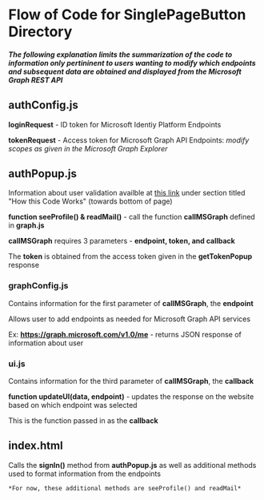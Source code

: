 # Flow of Code for SinglePageButton Directory
##### The following explanation limits the summarization of the code to information only pertininent to users wanting to modify which endpoints and subsequent data are obtained and displayed from the Microsoft Graph REST API
## authConfig.js
**loginRequest** - ID token for Microsoft Identiy Platform Endpoints

**tokenRequest** - Access token for Microsoft Graph API Endpoints: *modify scopes as given in the Microsoft Graph Explorer*

## authPopup.js
Information about user validation availble at [this link](https://docs.microsoft.com/en-us/azure/active-directory/develop/tutorial-v2-javascript-auth-code) under section titled "How this Code Works" (towards bottom of page)

**function seeProfile() & readMail()**  - call the function **callMSGraph** defined in **graph.js**

**callMSGraph** requires 3 parameters -  **endpoint, token, and callback**

The **token** is obtained from the access token given in the **getTokenPopup** response 

### graphConfig.js
Contains information for the first parameter of **callMSGraph**, the **endpoint**

Allows user to add endpoints as needed for Microsoft Graph API services

Ex: **https://graph.microsoft.com/v1.0/me** - returns JSON response of information about user 

### ui.js
Contains information for the third parameter of **callMSGraph**, the **callback**

**function updateUI(data, endpoint)** - updates the response on the website based on which endpoint was selected

This is the function passed in as the **callback**

## index.html
Calls the **signIn()** method from **authPopup.js** as well as additional methods used to format information from the endpoints 

    *For now, these additional methods are seeProfile() and readMail*


